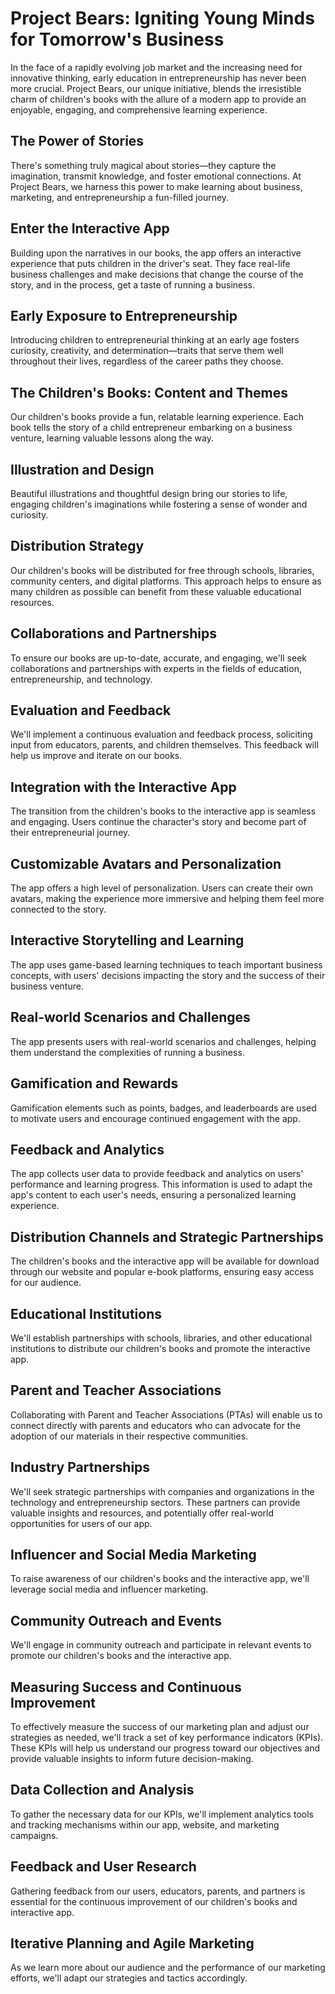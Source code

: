 
# Project Bears: Igniting Young Minds for Tomorrow's Business

In the face of a rapidly evolving job market and the increasing need for innovative thinking, early education in entrepreneurship has never been more crucial. Project Bears, our unique initiative, blends the irresistible charm of children's books with the allure of a modern app to provide an enjoyable, engaging, and comprehensive learning experience. 

## The Power of Stories

There's something truly magical about stories—they capture the imagination, transmit knowledge, and foster emotional connections. At Project Bears, we harness this power to make learning about business, marketing, and entrepreneurship a fun-filled journey. 

## Enter the Interactive App

Building upon the narratives in our books, the app offers an interactive experience that puts children in the driver's seat. They face real-life business challenges and make decisions that change the course of the story, and in the process, get a taste of running a business.

## Early Exposure to Entrepreneurship

Introducing children to entrepreneurial thinking at an early age fosters curiosity, creativity, and determination—traits that serve them well throughout their lives, regardless of the career paths they choose.

## The Children's Books: Content and Themes

Our children's books provide a fun, relatable learning experience. Each book tells the story of a child entrepreneur embarking on a business venture, learning valuable lessons along the way.

## Illustration and Design

Beautiful illustrations and thoughtful design bring our stories to life, engaging children's imaginations while fostering a sense of wonder and curiosity.

## Distribution Strategy

Our children's books will be distributed for free through schools, libraries, community centers, and digital platforms. This approach helps to ensure as many children as possible can benefit from these valuable educational resources.

## Collaborations and Partnerships

To ensure our books are up-to-date, accurate, and engaging, we'll seek collaborations and partnerships with experts in the fields of education, entrepreneurship, and technology.

## Evaluation and Feedback

We'll implement a continuous evaluation and feedback process, soliciting input from educators, parents, and children themselves. This feedback will help us improve and iterate on our books.

## Integration with the Interactive App

The transition from the children's books to the interactive app is seamless and engaging. Users continue the character's story and become part of their entrepreneurial journey.

## Customizable Avatars and Personalization

The app offers a high level of personalization. Users can create their own avatars, making the experience more immersive and helping them feel more connected to the story.

## Interactive Storytelling and Learning

The app uses game-based learning techniques to teach important business concepts, with users' decisions impacting the story and the success of their business venture.

## Real-world Scenarios and Challenges

The app presents users with real-world scenarios and challenges, helping them understand the complexities of running a business.

## Gamification and Rewards

Gamification elements such as points, badges, and leaderboards are used to motivate users and encourage continued engagement with the app.

## Feedback and Analytics

The app collects user data to provide feedback and analytics on users' performance and learning progress. This information is used to adapt the app's content to each user's needs, ensuring a personalized learning experience.

## Distribution Channels and Strategic Partnerships

The children's books and the interactive app will be available for download through our website and popular e-book platforms, ensuring easy access for our audience.

## Educational Institutions

We'll establish partnerships with schools, libraries, and other educational institutions to distribute our children's books and promote the interactive app.

## Parent and Teacher Associations

Collaborating with Parent and Teacher Associations (PTAs) will enable us to connect directly with parents and educators who can advocate for the adoption of our materials in their respective communities.

## Industry Partnerships

We'll seek strategic partnerships with companies and organizations in the technology and entrepreneurship sectors. These partners can provide valuable insights and resources, and potentially offer real-world opportunities for users of our app.

## Influencer and Social Media Marketing

To raise awareness of our children's books and the interactive app, we'll leverage social media and influencer marketing.

## Community Outreach and Events

We'll engage in community outreach and participate in relevant events to promote our children's books and the interactive app.

## Measuring Success and Continuous Improvement

To effectively measure the success of our marketing plan and adjust our strategies as needed, we'll track a set of key performance indicators (KPIs). These KPIs will help us understand our progress toward our objectives and provide valuable insights to inform future decision-making.

## Data Collection and Analysis

To gather the necessary data for our KPIs, we'll implement analytics tools and tracking mechanisms within our app, website, and marketing campaigns.

## Feedback and User Research

Gathering feedback from our users, educators, parents, and partners is essential for the continuous improvement of our children's books and interactive app.

## Iterative Planning and Agile Marketing

As we learn more about our audience and the performance of our marketing efforts, we'll adapt our strategies and tactics accordingly.
